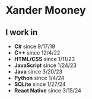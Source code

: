 # Xander Mooney

## I work in
- **C#** since 9/17/19 
- **C++** since 12/4/22 
- **HTML/CSS** since 1/11/23
- **JavaScript** since 1/24/23
- **Java** since 3/20/23 
- **Python** since 1/4/24
- **SQLite** since 1/27/24
- **React Native** since 3/15/24
